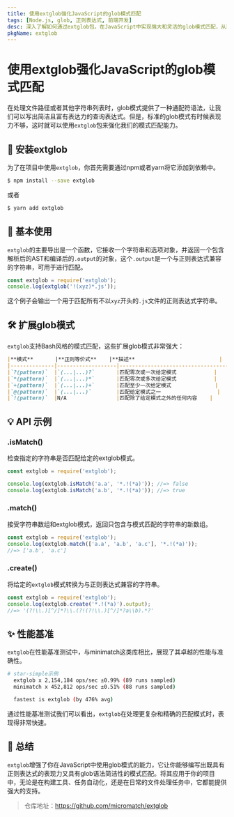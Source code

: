 ```yaml
---
title: 使用extglob强化JavaScript的glob模式匹配
tags: [Node.js, glob, 正则表达式, 前端开发]
desc: 深入了解如何通过extglob包，在JavaScript中实现强大和灵活的glob模式匹配，从而获得接近正则表达式的表现力。
pkgName: extglob
---
```


# 使用extglob强化JavaScript的glob模式匹配

在处理文件路径或者其他字符串列表时，glob模式提供了一种通配符语法，让我们可以写出简洁且富有表达力的查询表达式。但是，标准的glob模式有时候表现力不够，这时就可以使用`extglob`包来强化我们的模式匹配能力。

## 🌟 安装extglob

为了在项目中使用`extglob`，你首先需要通过npm或者yarn将它添加到依赖中。

```bash
$ npm install --save extglob
```
或者
```bash
$ yarn add extglob
```

## 🎯 基本使用

`extglob`的主要导出是一个函数，它接收一个字符串和选项对象，并返回一个包含解析后的AST和编译后的`.output`的对象，这个`.output`是一个与正则表达式兼容的字符串，可用于进行匹配。

```javascript
const extglob = require('extglob');
console.log(extglob('!(xyz)*.js'));
```

这个例子会输出一个用于匹配所有不以`xyz`开头的`.js`文件的正则表达式字符串。

## 🛠 扩展glob模式

`extglob`支持Bash风格的模式匹配，这些扩展glob模式非常强大：

```markdown
|**模式**       |**正则等价式**    |**描述**                           |
|--------------|-------------------|-----------------------------------|
|`?(pattern)`  |`(...|...)?`       |匹配零次或一次给定模式            |
|`*(pattern)`  |`(...|...)*`       |匹配零次或多次给定模式            |
|`+(pattern)`  |`(...|...)+`       |匹配至少一次给定模式              |
|`@(pattern)`  |`(...|...)`        |匹配给定模式之一                  |
|`!(pattern)`  |N/A                |匹配除了给定模式之外的任何内容    |
```

## 💡 API 示例

### .isMatch()

检查指定的字符串是否匹配给定的extglob模式。

```javascript
const extglob = require('extglob');

console.log(extglob.isMatch('a.a', '*.!(*a)')); //=> false
console.log(extglob.isMatch('a.b', '*.!(*a)')); //=> true
```

### .match()

接受字符串数组和extglob模式，返回只包含与模式匹配的字符串的新数组。

```javascript
const extglob = require('extglob');
console.log(extglob.match(['a.a', 'a.b', 'a.c'], '*.!(*a)'));
//=> ['a.b', 'a.c']
```

### .create()

将给定的`extglob`模式转换为与正则表达式兼容的字符串。

```javascript
const extglob = require('extglob');
console.log(extglob.create('*.!(*a)').output);
//=> '(?!\\.)[^/]*?\\.(?!(?!\\.)[^/]*?a\\b).*?'
```

## ✨ 性能基准

`extglob`在性能基准测试中，与minimatch这类库相比，展现了其卓越的性能与准确性。

```bash
# star-simple示例
  extglob x 2,154,184 ops/sec ±0.99% (89 runs sampled)
  minimatch x 452,812 ops/sec ±0.51% (88 runs sampled)

  fastest is extglob (by 476% avg)
```

通过性能基准测试我们可以看出，`extglob`在处理更复杂和精确的匹配模式时，表现得非常快速。

## 📄 总结

`extglob`增强了你在JavaScript中使用glob模式的能力，它让你能够编写出既具有正则表达式的表现力又具有glob语法简洁性的模式匹配。将其应用于你的项目中，无论是在构建工具、任务自动化，还是在日常的文件处理任务中，它都能提供强大的支持。

> 仓库地址：https://github.com/micromatch/extglob